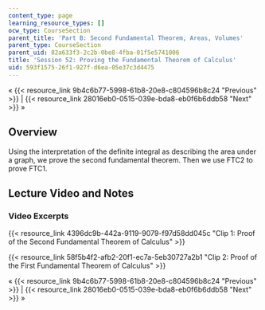 ```yaml
---
content_type: page
learning_resource_types: []
ocw_type: CourseSection
parent_title: 'Part B: Second Fundamental Theorem, Areas, Volumes'
parent_type: CourseSection
parent_uid: 82a633f3-2c2b-0be8-4fba-01f5e5741006
title: 'Session 52: Proving the Fundamental Theorem of Calculus'
uid: 593f1575-26f1-927f-d6ea-05e37c3d4475
---
```


« {{< resource_link 9b4c6b77-5998-61b8-20e8-c804596b8c24 "Previous" >}} | {{< resource_link 28016eb0-0515-039e-bda8-eb0f6b6ddb58 "Next" >}} »

Overview
--------

Using the interpretation of the definite integral as describing the area under a graph, we prove the second fundamental theorem. Then we use FTC2 to prove FTC1.

Lecture Video and Notes
-----------------------

### Video Excerpts

{{< resource_link 4396dc9b-442a-9119-9079-f97d58dd045c "Clip 1: Proof of the Second Fundamental Theorem of Calculus" >}}

{{< resource_link 58f5b4f2-afb2-20f1-ec7a-5eb30727a2b1 "Clip 2: Proof of the First Fundamental Theorem of Calculus" >}}

« {{< resource_link 9b4c6b77-5998-61b8-20e8-c804596b8c24 "Previous" >}} | {{< resource_link 28016eb0-0515-039e-bda8-eb0f6b6ddb58 "Next" >}} »